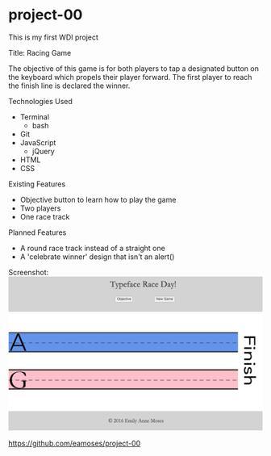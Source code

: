# project-00
This is my first WDI project

Title: Racing Game

The objective of this game is for both players to tap a designated button on the keyboard which propels their player forward. The first player to reach the finish line is declared the winner.

Technologies Used
* Terminal
  * bash
* Git
* JavaScript
  * jQuery
* HTML
* CSS

Existing Features
* Objective button to learn how to play the game
* Two players
* One race track

Planned Features
* A round race track instead of a straight one
* A 'celebrate winner' design that isn't an alert()

Screenshot:
![Alt text](raceScreenShotforReadme.png?raw=true "RaceDay")

https://github.com/eamoses/project-00

